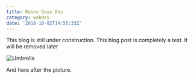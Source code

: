 ```yaml
---
title: Rainy Days Dos
category: webdev
date: '2018-10-02T14:55:33Z'
---
```


This blog is still under construction. This blog post is completely a test. It will be removed later

![Umbrella](./freddy-do-1082674-unsplash.jpg)

And here after the picture.
